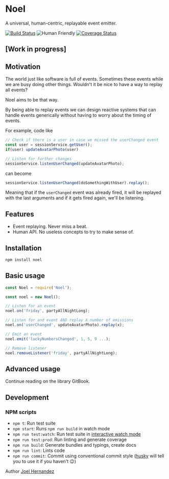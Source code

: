 # Noel

A universal, human-centric, replayable event emitter.

[![Build Status](https://travis-ci.org/lifenautjoe/noel.svg?branch=master)](https://travis-ci.org/lifenautjoe/noel) ![Human Friendly](https://img.shields.io/badge/human-friendly-brightgreen.svg) [![Coverage Status](https://coveralls.io/repos/github/lifenautjoe/noel/badge.svg?branch=master)](https://coveralls.io/github/lifenautjoe/noel?branch=master)

## \[Work in progress\]

## Motivation

The world just like software is full of events. Sometimes these events while we are busy doing other things. Wouldn't it be nice to have a way to replay all events?

Noel aims to be that way.

By being able to replay events we can design reactive systems that can handle events generically without having to worry about the timing of events.

For example, code like

```typescript
// Check if there is a user in case we missed the userChanged event
const user = sessionService.getUser();
if(user) updateAvatarPhoto(user)

// Listen for further changes
sessionService.listenUserChanged(updateAvatarPhoto);
```

can become

```typescript
sessionService.listenUserChanged(doSomethingWithUser).replay();
```

Meaning that if the `userChanged` event was already fired, it will be replayed with the last arguments and if it gets fired again, we'll be listening.

## Features

* Event replaying. Never miss a beat.
* Human API. No useless concepts to try to make sense of.

## Installation

```bash
npm install noel
```

## Basic usage

```typescript
const Noel = require('Noel');

const noel = new Noel();

// Listen for an event
noel.on('friday', partyAllNightLong);

// Listen for and event AND replay X number of emissions
noel.on('userChanged', updateAvatarPhoto).replay(x);

// Emit an event
noel.emit('luckyNumbersChanged', 1, 5, 9 ...);

// Remove listener
noel.removeListener('friday', partyAllNightLong);
```

## Advanced usage

Continue reading on the library GitBook.

## Development

### NPM scripts

 - `npm t`: Run test suite
 - `npm start`: Runs `npm run build` in watch mode
 - `npm run test:watch`: Run test suite in [interactive watch mode](http://facebook.github.io/jest/docs/cli.html#watch)
 - `npm run test:prod`: Run linting and generate coverage
 - `npm run build`: Generate bundles and typings, create docs
 - `npm run lint`: Lints code
 - `npm run commit`: Commit using conventional commit style ([husky](https://github.com/typicode/husky) will tell you to use it if you haven't :wink:)
 
 Author [Joel Hernandez](https://lifenautjoe.com)
